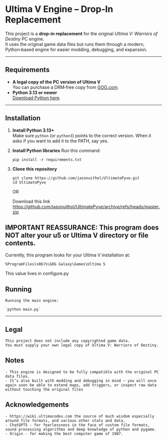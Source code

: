 # Ultima V Engine – Drop‑In Replacement

This project is a **drop‑in replacement** for the original *Ultima V: Warriors of Destiny* PC engine.  
It uses the original game data files but runs them through a modern, Python‑based engine for easier modding, debugging, and expansion.

---

## Requirements

- **A legal copy of the PC version of Ultima V**  
  You can purchase a DRM‑free copy from [GOG.com](https://www.gog.com/en/game/ultima_4_5_6).
- **Python 3.13 or newer**  
  [Download Python here](https://www.python.org/downloads/).

---

## Installation

1. **Install Python 3.13+**  
    Make sure `python` (or `python3`) points to the correct version.  When it asks if you want to add it to the PATH, say yes.

2. **Install Python libraries**
    Run this command:

    `pip install -r requirements.txt`

3. **Clone this repository**  

    ```
    git clone https://github.com/jasonuithol/UltimatePyve.git
    cd UltimatePyve
    ```

    OR

    Download this link https://github.com/jasonuithol/UltimatePyve/archive/refs/heads/master.zip
   
## IMPORTANT REASSURANCE: This program does NOT alter your u5 or Ultima V directory or file contents.

Currently, this program looks for your Ultima V installation at:

`%ProgramFiles(x86)%\GOG Galaxy\Games\Ultima 5`

This value lives in configure.py

## Running

    Running the main engine:

    `python main.py`

---

## Legal
    
    This project does not include any copyrighted game data.
    You must supply your own legal copy of Ultima V: Warriors of Destiny.
    
## Notes

    - This engine is designed to be fully compatible with the original PC data files.
    - It’s also built with modding and debugging in mind — you will once again soon be able to extend maps, add triggers, or inspect raw data without touching the original files

## Acknowledgements

    - https://wiki.ultimacodex.com the source of much wisdom especially around file formats, and various other stats and data.
    - ChatGPT5 - for fearlessness in the face of custom file formats, sound processing algorithms and deep knowledge of python and pygame.
    - Origin - for making the best computer game of 1987.
